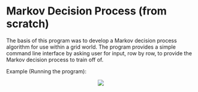 # Markov Decision Process (from scratch)

The basis of this program was to develop a Markov decision process algorithm for use within a grid world. 
The program provides a simple command line interface by asking user for input, row by row, to provide the 
Markov decision process to train off of. 

Example (Running the program):

<p align="center">
  <img src="https://github.com/willyptrain/Markov-Decision-Process/blob/master/Screen%20Shot%202019-10-08%20at%2010.15.02%20PM.png">
</p>
